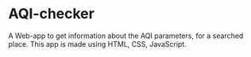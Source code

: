 # AQI-checker
A Web-app to get information about the AQI parameters, for a searched place. This app is made using HTML, CSS, JavaScript.
